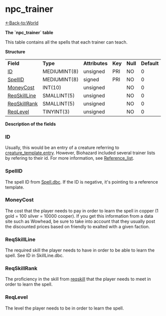 # npc\_trainer

[<-Back-to:World](database-world.md)

**The \`npc\_trainer\` table**

This table contains all the spells that each trainer can teach.

**Structure**

|                                            |              |                |         |          |             |           |             |
|--------------------------------------------|--------------|----------------|---------|----------|-------------|-----------|-------------|
| **Field**                                  | **Type**     | **Attributes** | **Key** | **Null** | **Default** | **Extra** | **Comment** |
| [ID](#npc_trainer-entry)                   | MEDIUMINT(8) | unsigned       | PRI     | NO       | 0           |           |             |
| [SpellID](#npc_trainer-spell)              | MEDIUMINT(8) | signed         | PRI     | NO       | 0           |           |             |
| [MoneyCost](#npc_trainer-spellcost)        | INT(10)      | unsigned       |         | NO       | 0           |           |             |
| [ReqSkillLine](#npc_trainer-reqskill)      | SMALLINT(5)  | unsigned       |         | NO       | 0           |           |             |
| [ReqSkillRank](#npc_trainer-reqskillvalue) | SMALLINT(5)  | unsigned       |         | NO       | 0           |           |             |
| [ReqLevel](#npc_trainer-reqlevel)          | TINYINT(3)   | unsigned       |         | NO       | 0           |           |             |

**Description of the fields**

### ID

Usually, this would be an entry of a creature referring to [creature\_template.entry](creature_template#creature_template-entry). However, Biohazard included several trainer lists by refering to their id. For more information, see [Reference\_list](Trainer_reference).

### SpellID

The spell ID from [Spell.dbc](Spell). If the ID is negative, it's pointing to a reference template.

### MoneyCost

The cost that the player needs to pay in order to learn the spell in copper (1 gold = 100 silver = 10000 cooper). If you get this information from a data site such as Wowhead, be sure to take into account that they usually post the discounted prices based on friendly to exalted with a given faction.

### ReqSkillLine

The required skill the player needs to have in order to be able to learn the spell. See ID in SkillLine.dbc.

### ReqSkillRank

The proficiency in the skill from [reqskill](#npc_trainer-reqskill) that the player needs to meet in order to learn the spell.

### ReqLevel

The level the player needs to be in order to learn the spell.
